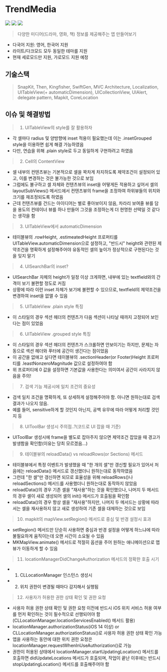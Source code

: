 # TrendMedia
<img src ="https://img.shields.io/badge/Swift-5.6-FA7343?logo=swift&logoColor=white"> <img src="https://img.shields.io/badge/Xcode-13.3-1575F9?logo=Xcode&logoColor=white"> <img src="https://img.shields.io/badge/Platforms-iOS_13.0-Green?style=flat-square">
> 다양한 미디어(드라마, 영화, 책) 정보를 제공해주는 앱 만들어보기

* 다국어 지원: 영어, 한국어 지원
* 라이트/다크모드 모두 동일한 테마를 지원
* 현재 세로모드만 지원, 가로모드 지원 예정

## 기술스택
> SnapKit, Then, Kingfisher, SwiftGen, MVC Architecture, Localization, UITableView(+ automaticDimension), UICollectionView, UIAlert, delegate pattern, Mapkit, CoreLocation

## 이슈 및 해결방법
> 1. UITableView의 style를 잘 활용하자
  - 각 셀마다 radius 및 양방향에 inset 적용이 필요했는데 이는 .insetGrouped style을 이용하면 쉽게 해결 가능하였음
  - 다만, 연습을 위해 .plain style로 두고 동일하게 구현하려고 하였음
> 2. Cell의 ContentView
  - 셀 내부의 컨텐츠뷰는 기본적으로 셀을 꽉차게 차지하도록 제약조건이 설정되어 있고, 이를 변경하는 것은 불가능한 것으로 보임
  - 그럼에도 불구하고 셀 자체와 컨텐츠뷰의 inset을 어떻게든 적용하고 싶어서
셀의 layoutSubViews() 메서드에서 컨텐츠뷰의 frame을 조정하여 하위뷰들의 위치와 크기를 재조정되도록 하였음
  - 근데 컨텐츠뷰를 건드는 아이디어는 별로 좋아보이지 않음,
차라리 보여줄 뷰를 담을 용도의 컨테이너 뷰를 하나 만들어 그것을 조정하는게 더 현명한 선택일 것 같다는 생각을 함
> 3. UITableView에서 automaticDimension
  - 테이블뷰의 .rowHeight, .estimeatedHeight 프로퍼티를 UITableView.automaticDimension으로 설정하고,
"반드시" height와 관련된 제약조건을 명확하게 설정해주어야 유동적인 셀의 높이가 정상적으로 구현된다는 것을 잊지 말기
> 4. UISearchBar의 inset?
  - UISearchBar 자체의 height가 일정 이상 크게하면, 내부에 있는 textfield와의 간격이 보기 불편할 정도로 커짐
  - 상황에 따라 이런 inset 자체가 보기에 불편할 수 있으므로, textfield의 제약조건을 변경하여 inset을 없앨 수 있음
> 5. UITableView .plain style 특징
  - 이 스타일의 경우 섹션 헤더의 컨텐츠가 다음 섹션이 나타날 때까지 고정되어 보인다는 점이 있었음
> 6. UITableView .grouped style 특징
  - 이 스타일의 경우 섹션 헤더의 컨텐츠가 스크롤하면 안보이기는 하지만,
문제는 자동으로 섹션 헤더와 푸터에 공간이 생긴다는 점이었음
  - 이 공간을 없애고 싶다면 테이블뷰의 .sectionHeader(or Footer)Height 프로퍼티를 .leastNonzeroMagnitude 값으로 설정하여야 함
  - 위 프로퍼티에 0 값을 설정하면 기본값을 사용한다는 의미여서 공간이 사라지지 않음을 주의!
> 7. 검색 기능 제공시에 일치 조건의 중요성
  - 검색 일치 조건을 명확하게, 또 상세하게 설정해주어야 함. 아니면 원하는대로 검색 결과가 나오지 않음.
  - 예를 들어, sensitive하게 할 것인지 아닌지, 공백 유무에 따라 어떻게 처리할 것인지 등
> 8. UIToolBar 생성시 주의점..?(코드로 UI 잡을 때 기준)
  - UIToolBar 생성시에 frame을 별도로 잡아주지 않으면 제약조건 잡았을 때 경고가 발생함을 확인함(이유는 당최 모르겠음...)
> 9. 테이블뷰의 reloadData() vs reloadRows(or Sections) 메서드
  - 테이블뷰에서 특정 이벤트가 발생했을 때 "한 개의 셀"만 갱신할 필요가 있어서
처음에는 reloadData() 메서드로 갱신했더니 원하는대로 동작하였음
  - 그런데 "한 셀"만 갱신하면 되므로 효율성을 위해 reloadRows()나 reloadSections() 메서드를 사용했더니 원하는대로 동작하지 않았음
  - reloadData()의 경우 기존 셀을 "재사용"하는 것을 확인했으나,
나머지 두 메서드의 경우 셀이 새로 생성되어 셀의 init() 메서드가 호출됨을 확인함
  - reloadData()의 경우 항상 셀을 "재사용"하지만,
나머지 두 메서드는 상황에 따라서는 셀을 재사용하지 않고 새로 생성하여 기존 셀을 대체하는 것으로 보임
> 10. mapkit의 mapView.setRegion() 메서드로 중심 및 반경 설정시 효과
  - setRegion() 메서드만 단순히 사용하면 중심과 반경 설정을 어떻게 하느냐에 따라 불필요하게 움직이는데 오랜 시간이 소요될 수 있음
  - MKMapView.animate() 메서드로 적절히 옵션을 주어 원하는 애니메이션으로 맵뷰가 이동하게 할 수 있음
> 11. locationManagerDidChangeAuthorization 메서드의 정확한 호출 시기
  - 1) CLLocationManager 인스턴스 생성시
  - 2) 위치 권한이 변경될 때마다 감지해서 실행됨
> 12. 사용자가 허용한 권한 상태 확인 및 권한 요청
  - 사용자 허용 권한 상태 확인 및 권한 요청 이전에 반드시 iOS 위치 서비스 허용 여부를 먼저 확인하는 것이 필수적으로 선행되어야 함(CLLocationManager.locationServicesEnabled() 메서드 활용)
  - locationManager.authorizationStatus(iOS 14 이상) or CLLocationManager.authorizationStatus()로 사용자 허용 권한 상태 확인 가능
  - 앱을 사용하는 동안에 대한 위치 권한 요청은 locationManager.requestWhenInUseAuthorization()로 가능
  - 권한이 허용된 상태에서 locationManager.startUpdatingLocation() 메서드를 호출하면 didUpdateLocations 메서드가 호출되며,
작업이 끝난 이후에는 반드시 stopUpdatingLocation() 메서드를 호출해주어야 함

